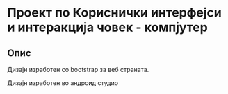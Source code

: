 <html>
    <body>
        <h1>Проект по Кориснички интерфејси и интеракција човек - компјутер</h1>
        <h2>Опис</h2>
        <p>Дизајн изработен со bootstrap за веб страната.</p>
        <p>Дизајн изработен во андроид студио</p>
    </body>
</html>
